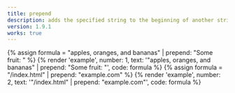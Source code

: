 ```yaml
---
title: prepend
description: adds the specified string to the beginning of another string.
version: 1.9.1
works: true
---
```

{% assign formula = "apples, oranges, and bananas" | prepend: "Some fruit: " %}
{% render 'example', number: 1, text: '"apples, oranges, and bananas" | prepend: "Some fruit: "', code: formula %}
{% assign formula = "/index.html" | prepend: "example.com" %}
{% render 'example', number: 2, text: '"/index.html" | prepend: "example.com"', code: formula %}